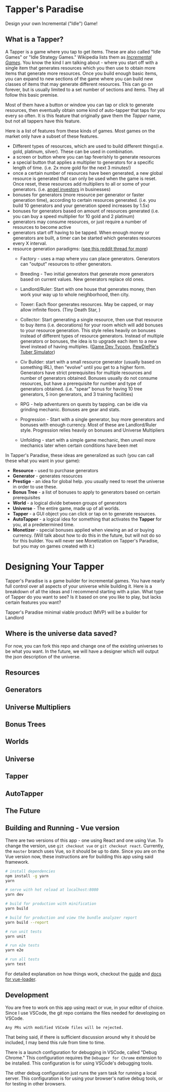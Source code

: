 # Tapper's Paradise
Design your own Incremental ("Idle") Game!

## What is a Tapper?

A Tapper is a game where you tap to get items. These are also called "Idle Games" or "Idle Strategy Games." Wikipedia lists them as [_Incremental Games_](https://en.wikipedia.org/wiki/Incremental_game). You know the kind I am talking about - where you start off with a single item that generates resources which you then use to obtain more items that generate more resources. Once you build enough basic items, you can expand to new sections of the game where you can build new classes of items that may generate different resources. This can go on forever, but is usually limited to a set number of sections and items. They all follow this basic premise.

Most of them have a button or window you can tap or click to generate resources, then eventually obtain some kind of auto-tapper that taps for you every so often. It is this feature that originally gave them the _Tapper_ name, but not all tappers have this feature.

Here is a list of features from these kinds of games. Most games on the market only have a subset of these features.

* Different types of resources, which are used to build different things(i.e. gold, platinum, silver). These can be used in combination.
* a screen or button where you can tap feverishly to generate resources
* a special button that applies a multiplier to generators for a specific length of time. (i.e. 2x more gold for the next 3 minutes!)
* once a certain number of resources have been generated, a new global resource is generated that can only be used when the game is reset. Once reset, these resources add multipliers to all or some of your generators. (i.e. [angel investors](https://en.wikipedia.org/wiki/Angel_investor) in businesses)
* bonuses for generators (more resource per generator or faster generation time), according to certain resources generated. (i.e. you build 10 generators and your generation speed increases by 1.5x)
* bonuses for generators based on amount of resources generated (i.e. you can buy a speed multiplier for 10 gold and 2 platinum)
* generators may consume resources, or just require a number of resources to become active
* generators start off having to be tapped. When enough money or generators are built, a timer can be started which generates resources every X interval.
* resource generation paradigms: ([see this reddit thread for more](https://www.reddit.com/r/incremental_games/comments/6jfuxq/list_of_incremental_games_by_archetype/))
  * Factory - uses a map where you can place generators. Generators can "output" resources to other generators.
  * Breeding - Two initial generators that generate more generators based on current values. New generators replace old ones.
  * Landlord/Ruler: Start with one house that generates money, then work your way up to whole neighborhood, then city.
  * Tower: Each floor generates resources. May be capped, or may allow infinite floors. (Tiny Death Star, )
  * Collector: Start generating a single resource, then use that resource to buy items (i.e. decorations) for your room which will add bonuses to your resource generation. This style relies heavily on bonuses instead of different types of resource generators. Instead of multiple generators or bonuses, the idea is to upgrade each item to a new level instead of having multiples. ([Game Dev Tycoon](http://www.greenheartgames.com/app/game-dev-tycoon/), [PewDiePie's Tuber Simulator](https://play.google.com/store/apps/details?id=com.outerminds.tubular&hl=en))

  * Civ Builder: start with a small resource generator (usually based on something IRL), then "evolve" until you get to a higher form. Generators have strict prerequisites for multiple resources and number of generators obtained. Bonuses usually do not consume resources, but have a prerequisite for number and type of generators obtained. (i.e. "spear" bonus for having 10 tree generators, 5 iron generators, and 3 training facilities)
  * RPG - help adventurers on quests by tapping. can be idle via grinding mechanic. Bonuses are gear and stats.
  * Progression - Start with a single generator, buy more generators and bonuses with enough currency. Most of these are Landlord/Ruler style. Progression relies heavily on bonuses and Universe Multipliers
  * Unfolding - start with a simple game mechanic, then unveil more mechanics later when certain conditions have been met

In Tapper's Paradise, these ideas are generalized as such (you can call these what you want in your game):

* **Resource** - used to purchase generators
* **Generator** - generates resources
* **Prestige** - an idea for global help. you usually need to reset the universe in order to use these.
* **Bonus Tree** - a list of bonuses to apply to generators based on certain prerequisites
* **World** - a logical divide between groups of generators
* **Universe** - The entire game, made up of all worlds.
* **Tapper** - a GUI object you can click or tap on to generate resources.
* **AutoTapper** - a logical idea for something that activates the **Tapper** for you, at a predetermined time.
* **Monetizer** - special bonuses applied when viewing an ad or buying currency. (Will talk about how to do this in the future, but will not do so for this builder. You will never see Monetization on Tapper's Paradise, but you may on games created with it.)

# Designing Your Tapper
Tapper's Paradise is a game builder for incremental games. You have nearly full control over all aspects of your universe while building it. Here is a breakdown of all the ideas and I recommend starting with a plan. What type of Tapper do you want to see? Is it based on one you like to play, but lacks certain features you want?

Tapper's Paradise minimal viable product (MVP) will be a builder for Landlord

## Where is the universe data saved?
For now, you can fork this repo and change one of the existing universes to be what you want. In the future, we will have a designer which will output the json description of the universe.

## Resources
## Generators

## Universe Multipliers

## Bonus Trees

## Worlds

## Universe

## Tapper

## AutoTapper

## The Future

## Building and Running - Vue version

There are two versions of this app - one using React and one using Vue. To change the version, use `git checkout vue` or `git checkout react`. Currently, the `master` branch uses Vue, so it should be up to date. Since you are on the Vue version now, these instructions are for building this app using said framework.

``` bash
# install dependencies
npm install -g yarn
yarn

# serve with hot reload at localhost:8080
yarn dev

# build for production with minification
yarn build

# build for production and view the bundle analyzer report
yarn build --report

# run unit tests
yarn unit

# run e2e tests
yarn e2e

# run all tests
yarn test
```

For detailed explanation on how things work, checkout the [guide](http://vuejs-templates.github.io/webpack/) and [docs for vue-loader](http://vuejs.github.io/vue-loader).

## Development

You are free to work on this app using react or vue, in your editor of choice. Since I use VSCode, the git repo contains the files needed for developing on VSCode.

```
Any PRs with modified VSCode files will be rejected.
```

That being said, if there is sufficient discussion around why it should be included, I may bend this rule from time to time.

There is a launch configuration for debugging in VSCode, called "Debug Chrome." This configuration requires the `Debugger for Chrome` extension to be installed. This configuration is for using VSCode's debugging tools.

The other debug configuration just runs the yarn task for running a local server. This configuration is for using your browser's native debug tools, or for testing in other browsers.

